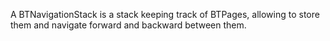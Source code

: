 A BTNavigationStack is a stack keeping track of BTPages, allowing to store them and navigate forward and backward between them.
